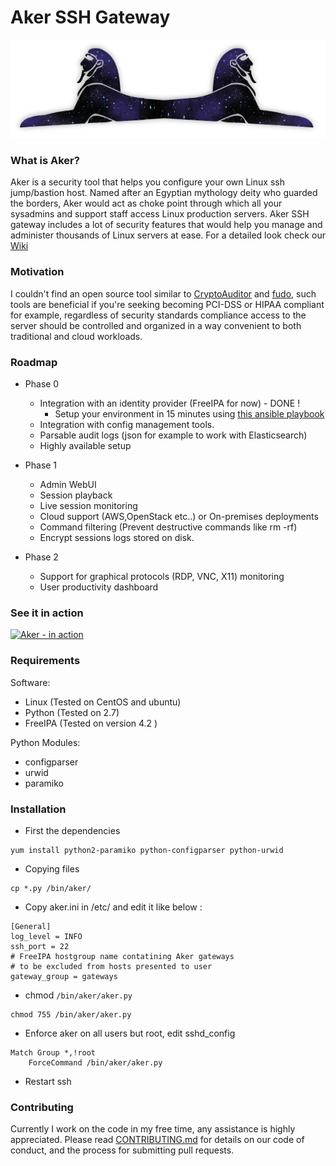 # Aker SSH Gateway
![alt text](aker_logo.png "Aker")


### What is Aker?
Aker is a security tool that helps you configure your own Linux ssh jump/bastion host. Named after an Egyptian mythology deity who guarded the borders, Aker would act as choke point through which all your sysadmins and support staff access Linux production servers. Aker SSH gateway includes a lot of security features that would help you manage and administer thousands of Linux servers at ease. For a detailed look check our [Wiki](https://github.com/aker-gateway/Aker/wiki)  


### Motivation
I couldn't find an open source tool similar to [CryptoAuditor](https://www.ssh.com/products/cryptoauditor/) and [fudo](http://www.wheelsystems.com/en/products/wheel-fudo-psm/), such tools  are beneficial if you're seeking becoming PCI-DSS or HIPAA compliant for example, regardless of security standards compliance access to the server should be controlled and organized in a way convenient to both traditional and cloud workloads.


### Roadmap
* Phase 0
  * Integration with an identity provider (FreeIPA for now) - DONE !
    * Setup your environment in 15 minutes using [this ansible playbook](https://github.com/aker-gateway/aker-freeipa-playbook)
  * Integration with config management tools.
  * Parsable audit logs (json for example to work with Elasticsearch)
  * Highly available setup
  

* Phase 1
  * Admin WebUI
  * Session playback
  * Live session monitoring
  * Cloud support (AWS,OpenStack etc..) or On-premises deployments
  * Command filtering (Prevent destructive commands like rm -rf)
  * Encrypt sessions logs stored on disk.
  
* Phase 2
  * Support for graphical protocols (RDP, VNC, X11) monitoring
  * User productivity dashboard 
  
  
### See it in action
[![Aker - in action](https://i1.ytimg.com/vi/O-boM3LbVT4/hqdefault.jpg)](https://www.youtube.com/watch?v=O-boM3LbVT4)


### Requirements
Software:
- Linux (Tested on CentOS and ubuntu)
- Python (Tested on 2.7)
- FreeIPA (Tested on version 4.2 )
    
Python Modules:
- configparser
- urwid
- paramiko


### Installation
* First the dependencies 
~~~
yum install python2-paramiko python-configparser python-urwid
~~~

* Copying files
```
cp *.py /bin/aker/
```

* Copy aker.ini in /etc/ and edit it like below :
```
[General] 
log_level = INFO
ssh_port = 22
# FreeIPA hostgroup name contatining Aker gateways
# to be excluded from hosts presented to user
gateway_group = gateways

```

* chmod `/bin/aker/aker.py` 
```
chmod 755 /bin/aker/aker.py
```

* Enforce aker on all users but root, edit sshd_config
```
Match Group *,!root
    ForceCommand /bin/aker/aker.py

```

* Restart ssh

### Contributing
Currently I work on the code in my free time, any assistance is highly appreciated. Please read [CONTRIBUTING.md](CONTRIBUTING.md) for details on our code of conduct, and the process for submitting pull requests.
